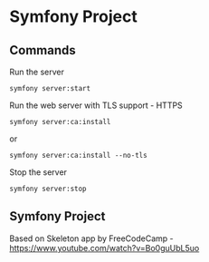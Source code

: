 # Symfony Project

## Commands
Run the server
```
symfony server:start
```


Run the web server with TLS support - HTTPS
```
symfony server:ca:install
```
or
```
symfony server:ca:install --no-tls
```


Stop the server
```
symfony server:stop
```

## Symfony Project
Based on Skeleton app by FreeCodeCamp - https://www.youtube.com/watch?v=Bo0guUbL5uo 